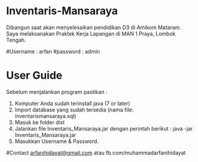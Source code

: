 # Inventaris-Mansaraya
Dibangun saat akan menyelesaikan pendidikan D3 di Amikom Mataram.
Saya melaksanakan Praktek Kerja Lapangan di MAN 1 Praya, Lombok Tengah.

#Username : arfan
#password : admin

# User Guide
Sebelum menjalankan program pastikan :
1. Komputer Anda sudah terinstall java (7 or later)
2. Import database yang sudah tersedia (nama file: inventarismansaraya.sql)
3. Masuk ke folder dist
4. Jalankan file Inventaris_Mansaraya.jar dengan perintah berikut :
java -jar Inventaris_Mansaraya.jar
5. Masukkan Username & Password.

#Contact arfanihidayat@gmail.com atau fb.com/muhammadarfanihidayat